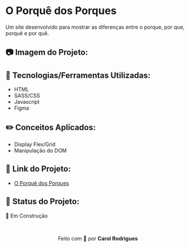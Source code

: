 # O Porquê dos Porques

Um site desenvolvido para mostrar as diferenças entre o porque, por que, porquê e por quê.

## :camera: Imagem do Projeto:

## :pushpin: Tecnologias/Ferramentas Utilizadas:

+ HTML
+ SASS/CSS
+ Javascript
+ Figma

## :pencil2: Conceitos Aplicados:

+ Display Flex/Grid
+ Manipulação do DOM

## :link: Link do Projeto:

+ <a href="https://calrodrigues.github.io/porques/" target="_blank">O Porquê dos Porques</a>

## :hammer: Status do Projeto:

:construction: Em Construção

<br>

<p align="center">Feito com 💜 por <strong>Carol Rodrigues</strong></p>